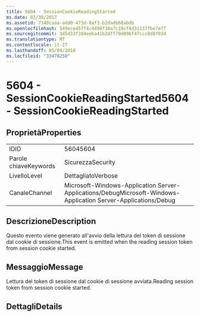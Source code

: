 ```yaml
---
title: 5604 - SessionCookieReadingStarted
ms.date: 03/30/2017
ms.assetid: 7348caaa-add0-473d-8af3-b2dadb68abdb
ms.openlocfilehash: 549ece457f4c4498f38a7c19cf4d31137fbe7eff
ms.sourcegitcommit: 3d5d33f384eeba41b2dff79d096f47ccc8d8f03d
ms.translationtype: MT
ms.contentlocale: it-IT
ms.lasthandoff: 05/04/2018
ms.locfileid: "33470250"
---
```

# <a name="5604---sessioncookiereadingstarted"></a><span data-ttu-id="63d17-102">5604 - SessionCookieReadingStarted</span><span class="sxs-lookup"><span data-stu-id="63d17-102">5604 - SessionCookieReadingStarted</span></span>
## <a name="properties"></a><span data-ttu-id="63d17-103">Proprietà</span><span class="sxs-lookup"><span data-stu-id="63d17-103">Properties</span></span>  
  
|||  
|-|-|  
|<span data-ttu-id="63d17-104">ID</span><span class="sxs-lookup"><span data-stu-id="63d17-104">ID</span></span>|<span data-ttu-id="63d17-105">5604</span><span class="sxs-lookup"><span data-stu-id="63d17-105">5604</span></span>|  
|<span data-ttu-id="63d17-106">Parole chiave</span><span class="sxs-lookup"><span data-stu-id="63d17-106">Keywords</span></span>|<span data-ttu-id="63d17-107">Sicurezza</span><span class="sxs-lookup"><span data-stu-id="63d17-107">Security</span></span>|  
|<span data-ttu-id="63d17-108">Livello</span><span class="sxs-lookup"><span data-stu-id="63d17-108">Level</span></span>|<span data-ttu-id="63d17-109">Dettagliato</span><span class="sxs-lookup"><span data-stu-id="63d17-109">Verbose</span></span>|  
|<span data-ttu-id="63d17-110">Canale</span><span class="sxs-lookup"><span data-stu-id="63d17-110">Channel</span></span>|<span data-ttu-id="63d17-111">Microsoft-Windows-Application Server-Applications/Debug</span><span class="sxs-lookup"><span data-stu-id="63d17-111">Microsoft-Windows-Application Server-Applications/Debug</span></span>|  
  
## <a name="description"></a><span data-ttu-id="63d17-112">Descrizione</span><span class="sxs-lookup"><span data-stu-id="63d17-112">Description</span></span>  
 <span data-ttu-id="63d17-113">Questo evento viene generato all'avvio della lettura del token di sessione dal cookie di sessione.</span><span class="sxs-lookup"><span data-stu-id="63d17-113">This event is emitted when the reading session token from session cookie started.</span></span>  
  
## <a name="message"></a><span data-ttu-id="63d17-114">Messaggio</span><span class="sxs-lookup"><span data-stu-id="63d17-114">Message</span></span>  
 <span data-ttu-id="63d17-115">Lettura del token di sessione dal cookie di sessione avviata.</span><span class="sxs-lookup"><span data-stu-id="63d17-115">Reading session token from session cookie started.</span></span>  
  
## <a name="details"></a><span data-ttu-id="63d17-116">Dettagli</span><span class="sxs-lookup"><span data-stu-id="63d17-116">Details</span></span>
